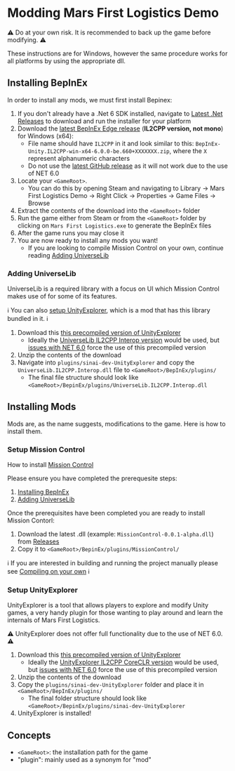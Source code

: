 # Modding Mars First Logistics Demo

⚠ Do at your own risk. It is recommended to back up the game before modifying. ⚠

These instructions are for Windows, however the same procedure works for all platforms by using the appropriate dll.

## Installing BepInEx

In order to install any mods, we must first install Bepinex:

1. If you don't already have a .Net 6 SDK installed, navigate to [Latest .Net Releases](https://dotnet.microsoft.com/en-us/download) to download and run the installer for your platform
1. Download the [latest BepInEx Edge release](https://builds.bepinex.dev/projects/bepinex_be) (**IL2CPP version, not mono**) for Windows (x64):
    - File name should have `IL2CPP` in it and look similar to this: `BepInEx-Unity.IL2CPP-win-x64-6.0.0-be.660+XXXXXXX.zip`, where the `X` represent alphanumeric characters
    - Do not use the [latest GitHub release](https://github.com/BepInEx/BepInEx/releases) as it will not work due to the use of NET 6.0
1. Locate your `<GameRoot>`. 
    - You can do this by opening Steam and navigating to Library → Mars First Logistics Demo → Right Click → Properties → Game Files → Browse
1. Extract the contents of the download into the `<GameRoot>` folder
1. Run the game either from Steam or from the `<GameRoot>` folder by clicking on `Mars First Logistics.exe` to generate the BepInEx files
1. After the game runs you may close it
1. You are now ready to install any mods you want!
    - If you are looking to compile Mission Control on your own, continue reading [Adding UniverseLib](#adding-universelib)

### Adding UniverseLib

UniverseLib is a required library with a focus on UI which Mission Control makes use of for some of its features. 

ℹ️ You can also [setup UnityExplorer](#setup-unityexplorer), which is a mod that has this library bundled in it. ℹ️

1. Download this [this precompiled version of UnityExplorer](https://locoserver.net/dl/unityexplorer_bie6.zip)
    - Ideally the [UniverseLib IL2CPP Interop version](https://github.com/sinai-dev/UniverseLib) would be used, but [issues with NET 6.0](https://github.com/sinai-dev/UnityExplorer/issues/169#issuecomment-1251730571]) force the use of this precompiled version
1. Unzip the contents of the download
1. Navigate into `plugins/sinai-dev-UnityExplorer` and copy the `UniverseLib.IL2CPP.Interop.dll` file to `<GameRoot>/BepInEx/plugins/`
    - The final file structure should look like `<GameRoot>/BepinEx/plugins/UniverseLib.IL2CPP.Interop.dll`

## Installing Mods

Mods are, as the name suggests, modifications to the game. Here is how to install them.

### Setup Mission Control

How to install [Mission Control](https://github.com/JordanMajd/MissionControl)

Please ensure you have completed the prerequesite steps:
1. [Installing BepInEx](#installing-bepinex)
2. [Adding UniverseLib](#adding-universelib)

Once the prerequisites have been completed you are ready to install Mission Contorl:
1. Download the latest .dll (example: `MissionControl-0.0.1-alpha.dll`) from [Releases](https://github.com/JordanMajd/MissionControl/releases)
1. Copy it to `<GameRoot>/BepinEx/plugins/MissionControl/`

ℹ️ If you are interested in building and running the project manually please see [Compiling on your own](/README.md#Compiling-on-your-own) ℹ️ 

### Setup UnityExplorer

UnityExplorer is a tool that allows players to explore and modify Unity games, a very handy plugin for those wanting to play around and learn the internals of Mars First Logistics.

⚠ UnityExplorer does not offer full functionality due to the use of NET 6.0. ⚠

1. Download this [this precompiled version of UnityExplorer](https://locoserver.net/dl/unityexplorer_bie6.zip)
    - Ideally the [UnityExplorer IL2CPP CoreCLR version](https://github.com/sinai-dev/UnityExplorer) would be used, but [issues with NET 6.0](https://github.com/sinai-dev/UnityExplorer/issues/169#issuecomment-1251730571]) force the use of this precompiled version
1. Unzip the contents of the download
1. Copy the `plugins/sinai-dev-UnityExplorer` folder and place it in `<GameRoot>/BepInEx/plugins/`
    - The final folder structure should look like `<GameRoot>/BepinEx/plugins/sinai-dev-UnityExplorer`
1. UnityExplorer is installed!

## Concepts

- `<GameRoot>`: the installation path for the game
- "plugin": mainly used as a synonym for "mod"
